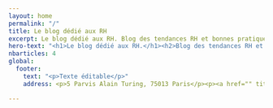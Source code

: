 ```yaml
---
layout: home
permalink: "/"
title: Le blog dédié aux RH
excerpt: Le blog dédié aux RH. Blog des tendances RH et bonnes pratiques
hero-text: "<h1>Le blog dédié aux RH.</h1><h2>Blog des tendances RH et bonnes pratiques</h2>"
nbarticles: 4
global:
  footer:
    text: "<p>Texte éditable</p>"
    address: <p>5 Parvis Alain Turing, 75013 Paris</p><p><a href="" title="">contact@refty.co</a></p>

---
```

